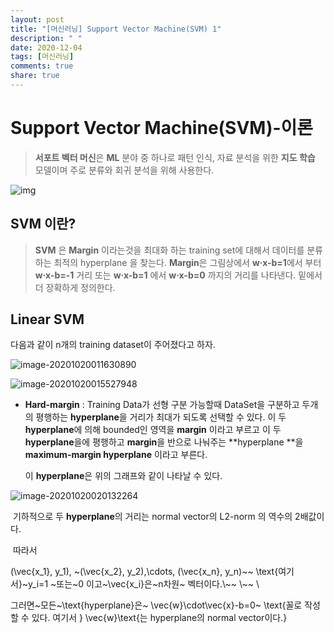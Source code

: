 ```yaml
---
layout: post
title: "[머신러닝] Support Vector Machine(SVM) 1"
description: " "
date: 2020-12-04
tags: [머신러닝]
comments: true
share: true
---
```


# Support Vector Machine(SVM)-이론

> **서포트 벡터 머신**은 **ML** 분야 중 하나로 패턴 인식, 자료 분석을 위한 **지도 학습** 모델이며 주로 분류와 회귀 분석을 위해 사용한다.

![img](markdown-images/SVM-Frontier-method.png)



## SVM 이란?

> **SVM** 은 **Margin** 이라는것을 최대화 하는  training set에 대해서 데이터를 분류하는 최적의 hyperplane 을 찾는다. **Margin**은 그림상에서 **w·x-b=1**에서 부터 **w·x-b=-1** 거리 또는  **w·x-b=1** 에서 **w·x-b=0** 까지의 거리를 나타낸다.  밑에서 더 장확하게 정의한다.



## Linear SVM

다음과 같이 n개의 training dataset이 주어졌다고 하자. 

![image-20201020011630890](markdown-images/image-20201020011630890.png)

![image-20201020015527948](markdown-images/image-20201020015527948.png)



* **Hard-margin** : Training Data가 선형 구분 가능할때 DataSet을 구분하고 두개의 평행하는 **hyperplane**을 거리가 최대가 되도록 선택할 수 있다. 이 두 **hyperplane**에 의해 bounded인 영역을 **margin** 이라고 부르고 이 두 **hyperplane**을에 평행하고 **margin**을 반으로 나눠주는 **hyperplane **을 **maximum-margin hyperplane** 이라고 부른다.

  이 **hyperplane**은 위의 그래프와 같이 나타날 수 있다.

![image-20201020020132264](markdown-images/image-20201020020132264.png)

​	기하적으로 두 **hyperplane**의 거리는 normal vector의 L2-norm 의 역수의 2배값이다.

​	따라서 













(\vec{x_1}, y_1), ~(\vec{x_2}, y_2),\cdots, (\vec{x_n}, y_n)~~ \text{여기서}~y_i=1 ~또는~0 이고~\vec{x_i}은~n차원~ 벡터이다.\\~~
\\~~
\\

그러면~모든~\text{hyperplane}은~ \vec{w}\cdot\vec{x}-b=0~ \text{꼴로 작성할 수 있다. 여기서 } \vec{w}\text{는 hyperplane의 normal vector이다.}